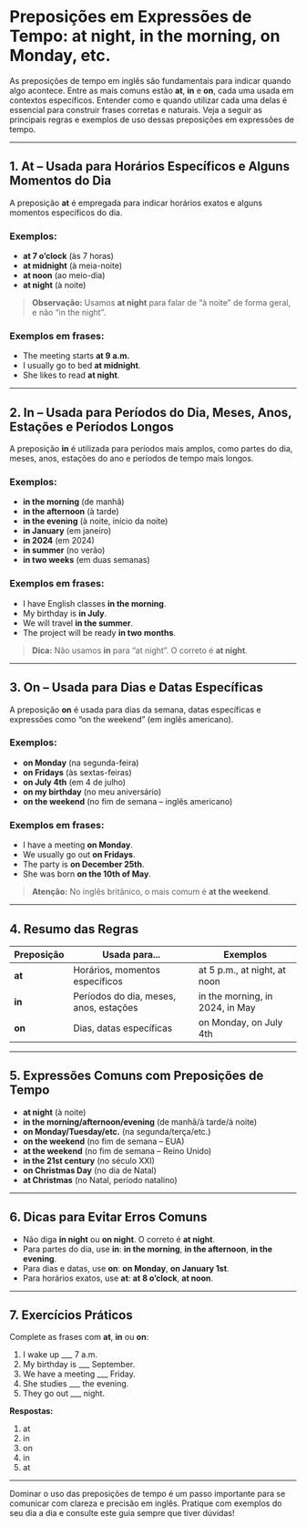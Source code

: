 # Preposições em Expressões de Tempo: **at night, in the morning, on Monday**, etc.

As preposições de tempo em inglês são fundamentais para indicar quando algo acontece. Entre as mais comuns estão **at**, **in** e **on**, cada uma usada em contextos específicos. Entender como e quando utilizar cada uma delas é essencial para construir frases corretas e naturais. Veja a seguir as principais regras e exemplos de uso dessas preposições em expressões de tempo.

---

## 1. **At** – Usada para Horários Específicos e Alguns Momentos do Dia

A preposição **at** é empregada para indicar horários exatos e alguns momentos específicos do dia.

### Exemplos:
- **at 7 o’clock** (às 7 horas)
- **at midnight** (à meia-noite)
- **at noon** (ao meio-dia)
- **at night** (à noite)

> **Observação:** Usamos **at night** para falar de “à noite” de forma geral, e não “in the night”.

### Exemplos em frases:
- The meeting starts **at 9 a.m.**
- I usually go to bed **at midnight**.
- She likes to read **at night**.

---

## 2. **In** – Usada para Períodos do Dia, Meses, Anos, Estações e Períodos Longos

A preposição **in** é utilizada para períodos mais amplos, como partes do dia, meses, anos, estações do ano e períodos de tempo mais longos.

### Exemplos:
- **in the morning** (de manhã)
- **in the afternoon** (à tarde)
- **in the evening** (à noite, início da noite)
- **in January** (em janeiro)
- **in 2024** (em 2024)
- **in summer** (no verão)
- **in two weeks** (em duas semanas)

### Exemplos em frases:
- I have English classes **in the morning**.
- My birthday is **in July**.
- We will travel **in the summer**.
- The project will be ready **in two months**.

> **Dica:** Não usamos **in** para “at night”. O correto é **at night**.

---

## 3. **On** – Usada para Dias e Datas Específicas

A preposição **on** é usada para dias da semana, datas específicas e expressões como “on the weekend” (em inglês americano).

### Exemplos:
- **on Monday** (na segunda-feira)
- **on Fridays** (às sextas-feiras)
- **on July 4th** (em 4 de julho)
- **on my birthday** (no meu aniversário)
- **on the weekend** (no fim de semana – inglês americano)

### Exemplos em frases:
- I have a meeting **on Monday**.
- We usually go out **on Fridays**.
- The party is **on December 25th**.
- She was born **on the 10th of May**.

> **Atenção:** No inglês britânico, o mais comum é **at the weekend**.

---

## 4. **Resumo das Regras**

| Preposição | Usada para...                        | Exemplos                        |
|------------|--------------------------------------|---------------------------------|
| **at**     | Horários, momentos específicos       | at 5 p.m., at night, at noon    |
| **in**     | Períodos do dia, meses, anos, estações| in the morning, in 2024, in May |
| **on**     | Dias, datas específicas              | on Monday, on July 4th          |

---

## 5. **Expressões Comuns com Preposições de Tempo**

- **at night** (à noite)
- **in the morning/afternoon/evening** (de manhã/à tarde/à noite)
- **on Monday/Tuesday/etc.** (na segunda/terça/etc.)
- **on the weekend** (no fim de semana – EUA)
- **at the weekend** (no fim de semana – Reino Unido)
- **in the 21st century** (no século XXI)
- **on Christmas Day** (no dia de Natal)
- **at Christmas** (no Natal, período natalino)

---

## 6. **Dicas para Evitar Erros Comuns**

- Não diga **in night** ou **on night**. O correto é **at night**.
- Para partes do dia, use **in**: **in the morning**, **in the afternoon**, **in the evening**.
- Para dias e datas, use **on**: **on Monday**, **on January 1st**.
- Para horários exatos, use **at**: **at 8 o’clock**, **at noon**.

---

## 7. **Exercícios Práticos**

Complete as frases com **at**, **in** ou **on**:

1. I wake up ___ 7 a.m.
2. My birthday is ___ September.
3. We have a meeting ___ Friday.
4. She studies ___ the evening.
5. They go out ___ night.

**Respostas:**
1. at
2. in
3. on
4. in
5. at

---

Dominar o uso das preposições de tempo é um passo importante para se comunicar com clareza e precisão em inglês. Pratique com exemplos do seu dia a dia e consulte este guia sempre que tiver dúvidas!